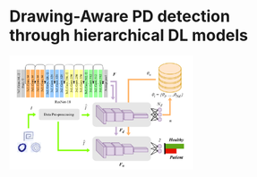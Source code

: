 # Drawing-Aware PD detection through hierarchical DL models

<img align="middle" src="images/Hierarchical Architecture.png" width="65%"/>
